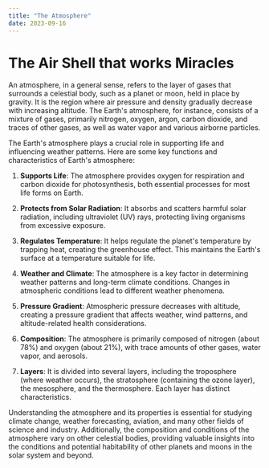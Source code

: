 ```yaml
---
title: "The Atmosphere"
date: 2023-09-16
---
```

# The Air Shell that works Miracles
An atmosphere, in a general sense, refers to the layer of gases that surrounds a celestial body, such as a planet or moon, held in place by gravity. It is the region where air pressure and density gradually decrease with increasing altitude. The Earth's atmosphere, for instance, consists of a mixture of gases, primarily nitrogen, oxygen, argon, carbon dioxide, and traces of other gases, as well as water vapor and various airborne particles.

The Earth's atmosphere plays a crucial role in supporting life and influencing weather patterns. Here are some key functions and characteristics of Earth's atmosphere:

1. **Supports Life**: The atmosphere provides oxygen for respiration and carbon dioxide for photosynthesis, both essential processes for most life forms on Earth.

2. **Protects from Solar Radiation**: It absorbs and scatters harmful solar radiation, including ultraviolet (UV) rays, protecting living organisms from excessive exposure.

3. **Regulates Temperature**: It helps regulate the planet's temperature by trapping heat, creating the greenhouse effect. This maintains the Earth's surface at a temperature suitable for life.

4. **Weather and Climate**: The atmosphere is a key factor in determining weather patterns and long-term climate conditions. Changes in atmospheric conditions lead to different weather phenomena.

5. **Pressure Gradient**: Atmospheric pressure decreases with altitude, creating a pressure gradient that affects weather, wind patterns, and altitude-related health considerations.

6. **Composition**: The atmosphere is primarily composed of nitrogen (about 78%) and oxygen (about 21%), with trace amounts of other gases, water vapor, and aerosols.

7. **Layers**: It is divided into several layers, including the troposphere (where weather occurs), the stratosphere (containing the ozone layer), the mesosphere, and the thermosphere. Each layer has distinct characteristics.

Understanding the atmosphere and its properties is essential for studying climate change, weather forecasting, aviation, and many other fields of science and industry. Additionally, the composition and conditions of the atmosphere vary on other celestial bodies, providing valuable insights into the conditions and potential habitability of other planets and moons in the solar system and beyond.

